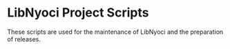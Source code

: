 # LibNyoci Project Scripts #

These scripts are used for the maintenance of LibNyoci and
the preparation of releases.

